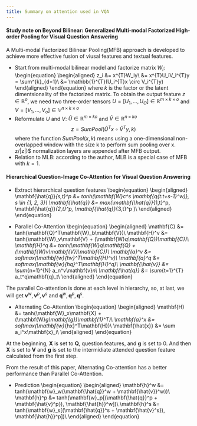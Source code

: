 ```yaml
---
title: Summary on attention used in VQA 
---
```


#### Study note on Beyond Bilinear: Generalized Multi-modal Factorized High-order Pooling for Visual Question Answering

A Multi-modal Factorized Bilinear Pooling(MFB) approach is developed to achieve more effective fusion of viusal features and textual features.
* Start from multi-modal bilinear model and factorize matrix $W_i$:
\begin{equation}
\begin{aligned}
z_i &= x^{T}W_iy\\
&= x^{T}U_iV_i^{T}y = \sum^{k}_{d=1}\\
&= \mathbb{1}^{T}(U_i^{T}x \circ V_i^{T}y)
\end{aligned}
\end{equation}
where $k$ is the factor or the latent dimentsionality of the factorized matrix. To obtain the output feature $z \in \mathbb R^o$, we need two three-order tensors $U = [U_1, \dots, U_O] \in \mathbb R^{m\times k \times o}$ and $V = [V_1, \dots, V_o] \in \mathbb V^{n\times k \times o}$
* Reformulate $U$ and $V$: $\tilde{U} \in \mathbb{R}^{m \times ko}$ and $\tilde{V} \in \mathbb{R}^{n \times ko}$
$$
z = SumPool(\tilde{U}^{T}x \circ \tilde{V}^{T}y, k)
$$
where the function $SumPool(x, k)$ means using a one-dimensional non-overlapped window with the size k to perform sum pooling over x.
 z/\|z\|)$ normalization layers are appended after MFB output.
* Relation to MLB: according to the author, MLB is a special case of MFB with $k = 1$.

#### Hierarchical Question-Image Co-Attention for Visual Question Answering
* Extract hierarchical question features
\begin{equation}
\begin{aligned}
\mathbf{\hat{q}}_{s,t}^p &= tanh(\mathbf{W}_c^s \mathbf{q_{t:t+s-1}^w)}, s \in {1, 2, 3}\\
\mathbf{\hat{q}} &= max(\mathbf{\hat{q}}_{1,t}^p, \mathbf{\hat{q}}_{2,t}^p, \mathbf{\hat{q}}_{3,t}^p )\\
\end{aligned}
\end{equation}

* Parallel Co-Attention
\begin{equation}
\begin{aligned}
\mathbf{C} &= tanh(\mathbf{Q}^T\mathbf{W}_b\mathbf{V})\\
\mathbf{H}^v &= tanh(\mathbf{W}_v\mathbf{V} + (\mathbf{W}_q\mathbf{Q})\mathbf{C})\\
\mathbf{H}^q &= tanh(\mathbf{W}_q\mathbf{Q} + (\mathbf{W}_v\mathbf{V})\mathbf{C})\\
\mathbf{a}^v &= softmax(\mathbf{w}_{hv}^T\mathbf{H}^v)\\
\mathbf{a}^q &= softmax(\mathbf{w}_{hq}^T\mathbf{H}^q)\\
\mathbf{\hat{v}} &= \sum_{n=1}^{N} a_n^v\mathbf{v}_n\\
\mathbf{\hat{q}} &= \sum_{t=1}^{T} a_t^q\mathbf{q}_t\\
\end{aligned}
\end{equation}

The parallel Co-attention is done at each level in hierarchy, so, at last, we will get $\mathbf{v}^w, \mathbf{v}^p, \mathbf{v}^s$ and $\mathbf{q}^w, \mathbf{q}^p, \mathbf{q}^s$.
* Alternating Co-Attention
\begin{equation}
\begin{aligned}
\mathbf{H} &= tanh(\mathbf{W}_x\mathbf{X} + (\mathbf{W}_g\mathbf{g})\mathbf{1}^T)\\
\mathbf{a}^x &= softmax(\mathbf{w}_{hx}^T\mathbf{H})\\
\mathbf{\hat{x}} &= \sum a_i^x\mathbf{x}_i\\
\end{aligned}
\end{equation}

At the beginning, $\mathbf{X}$ is set to $\mathbf{Q}$, question features, and $\mathbf{g}$ is set to $0$. And then $\mathbf{X}$ is set to $\mathbf{V}$ and $\mathbf{g}$ is set to the intermidiate attended question feature calculated from the first step.

From the result of this paper, Alternating Co-attention has a better performance than Parallel Co-Attention.

* Prediction
\begin{equation}
\begin{aligned}
\mathbf{h}^w &= tanh(\mathbf{w}_w(\mathbf{\hat{q}}^w + \mathbf{\hat{v}}^w))\\
\mathbf{h}^p &= tanh(\mathbf{w}_p[(\mathbf{\hat{q}}^p + \mathbf{\hat{v}^p}), \mathbf{\hat{h}}^w])\\
\mathbf{h}^s &= tanh(\mathbf{w}_s[(\mathbf{\hat{q}}^s + \mathbf{\hat{v}^s}), \mathbf{\hat{h}}^p])\\
\end{aligned}
\end{equation}

